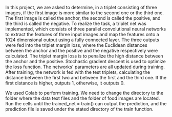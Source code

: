 In this project, we are asked to determine, in a triplet consisting of three images, if the first image is more similar to the second one or the third one. The first image is called the anchor, the second is called the positive, and the third is called the negative. To realize the task, a triplet net was implemented, which consists of three parallel convolutional neural networks to extract the features of three input images and map the features onto a 1024 dimensional output using a fully connected layer. The three outputs were fed into the triplet margin loss, where the Euclidean distances between the anchor and the positive and the negative respectively were calculated. The triplet margin loss is to penalize the high distance between the anchor and the positive. Stochastic gradient descent is used to optimize the loss function. The networks' parameters are all updated during training. After training, the network is fed with the test triplets, calculating the distance between the first two and between the first and the third one. If the first distance is higher, outputs 1, otherwise, it outputs 0.

We used Colab to perform training. We need to change the directory to the folder where the data text files and the folder of food images are located. Run the cells until the trained_net = train() can output the prediction, and the prediction file is saved under the stated directory of the train function.
